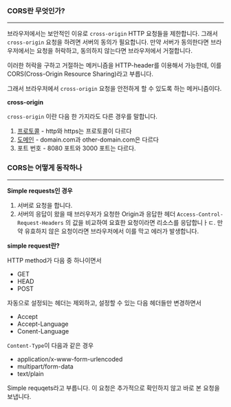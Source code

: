### CORS란 무엇인가?

---

브라우저에서는 보안적인 이유로 `cross-origin` HTTP 요청들을 제한합니다. 그래서 `cross-origin` 요청을 하려면 서버의 동의가 필요합니다. 만약 서버가 동의한다면 브라우저에서는 요청을 허락하고, 동의하지 않는다면 브라우저에서 거절합니다.

이러한 허락을 구하고 거절하는 메커니즘을 HTTP-header를 이용해서 가능한데, 이를 CORS(Cross-Origin Resource Sharing)라고 부릅니다.

그래서 브라우저에서 `cross-origin` 요청을 안전하게 할 수 있도록 하는 메커니즘이다.

**cross-origin**

`cross-origin` 이란 다음 한 가지라도 다른 경우를 말합니다.

1. [프로토콜](https://www.notion.so/81a4fd94a64c4cc4b4dd3843baab3c74) - http와 https는 프로토콜이 다르다
2. [도메인](https://www.notion.so/62d9d1061bee430c8e184a77c6af9486) - domain.com과 other-domain.com은 다르다
3. 포트 번호 - 8080 포트와 3000 포트는 다르다.

### CORS는 어떻게 동작하나

---

**Simple requests인 경우**

1. 서버로 요청을 합니다.
2. 서버의 응답이 왔을 때 브러우저가 요청한 Origin과 응답한 헤더 `Access-Control-Request-Headers` 의 값을 비교하여 요효한 요청이라면 리소스를 응답합니ㅏㄷ. 만약 유효하지 않은 요청이라면 브라우저에서 이를 막고 에러가 발생합니다.

**simple request란?**

HTTP method가 다음 중 하나이면서

- GET
- HEAD
- POST

자동으로 설정되는 헤더는 제외하고, 설정할 수 있는 다음 헤더들만 변경하면서

- Accept
- Accept-Language
- Conent-Language

`Content-Type`이 다음과 같은 경우

- application/x-www-form-urlencoded
- multipart/form-data
- text/plain

Simple requqets라고 부릅니다. 이 요청은 추가적으로 확인하지 않고 바로 본 요청을 보냅니다.